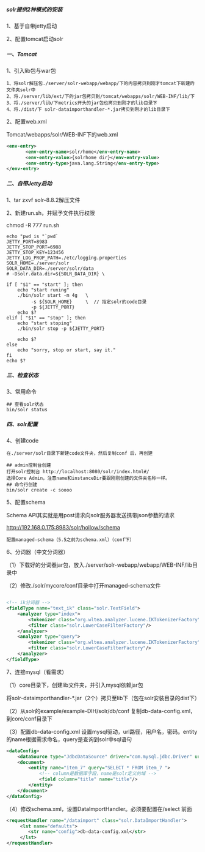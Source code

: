 ##### solr提供2种模式的安装

1、基于自带jetty启动

2、配置tomcat启动solr



##### 一、Tomcat

1、引入lib包与war包

```
1、将solr解压包./server/solr-webapp/webapp/下的内容拷贝到刚才tomcat下新建的文件夹solr中
2、将./server/lib/ext/下的jar包拷贝到/tomcat/webapps/solr/WEB-INF/lib/下
3、将./server/lib/下metrics开头的jar包也拷贝到刚才的lib目录下
4、将./dist/下 solr-dataimporthandler-*.jar拷贝到刚才的lib目录下
```

2、配置web.xml

Tomcat/webapps/solr/WEB-INF下的web.xml

```xml
<env-entry>
       <env-entry-name>solr/home</env-entry-name>
       <env-entry-value>{solrhome dir}</env-entry-value>
       <env-entry-type>java.lang.String</env-entry-type>
</env-entry>
```



##### 二、自带Jetty启动

1、tar zxvf solr-8.8.2解压文件

2、新建run.sh，并赋予文件执行权限

chmod -R 777 run.sh

```shell script
echo "pwd is "`pwd`
JETTY_PORT=8983
JETTY_STOP_PORT=6988
JETTY_STOP_KEY=123456
JETTY_LOG_PROP_PATH=./etc/logging.properties
SOLR_HOME=./server/solr
SOLR_DATA_DIR=./server/solr/data
# -Dsolr.data.dir=${SOLR_DATA_DIR} \

if [ "$1" == "start" ]; then
    echo "start runing"
    ./bin/solr start -m 4g   \
         -s ${SOLR_HOME}     \  // 指定solr的code目录
         -p ${JETTY_PORT}
    echo $?
elif [ "$1" == "stop" ]; then
    echo "start stoping"
    ./bin/solr stop -p ${JETTY_PORT}

    echo $?
else
    echo "sorry, stop or start, say it."
fi
echo $?
```



##### 三、检查状态

3、常用命令

```shell script
## 查看solr状态
bin/solr status
```



##### 四、solr配置

4、创建code

```shell
在./server/solr目录下新建code文件夹，然后复制conf 后，再创建

## admin控制台创建
打开solr控制台 http://localhost:8080/solr/index.html#/ 
选择Core Admin，注意name和instanceDir要跟刚刚创建的文件夹名称一样。
## 命令行创建
bin/solr create -c soooo
```

5、配置schema

Schema API其实就是用post请求向solr服务器发送携带json参数的请求

<http://192.168.0.175:8983/solr/hollow/schema>

```
配置managed-schema（5.5之前为schema.xml）（conf下）
```

6、分词器（中文分词器）

（1）下载好的分词器jar包，放入./server/solr-webapp/webapp/WEB-INF/lib目录中

（2）修改./solr/mycore/conf目录中打开managed-schema文件

```xml

<!-- ik分词器 -->
<fieldType name="text_ik" class="solr.TextField">
    <analyzer type="index">
        <tokenizer class="org.wltea.analyzer.lucene.IKTokenizerFactory" useSmart="false" conf="ik.conf"/>
        <filter class="solr.LowerCaseFilterFactory"/>
    </analyzer>
    <analyzer type="query">
        <tokenizer class="org.wltea.analyzer.lucene.IKTokenizerFactory" useSmart="true" conf="ik.conf"/>
        <filter class="solr.LowerCaseFilterFactory"/>
    </analyzer>
</fieldType>
```

7、连接mysql（看需求）

（1）core目录下，创建lib文件夹，并引入mysql依赖jar包

​         将solr-dataimporthandler-*.jar（2个）拷贝至lib下（包在solr安装目录的dist下）

（2）从solr的example/example-DIH/solr/db/conf 复制db-data-config.xml，到core/conf目录下

（3）配置db-data-config.xml 设置mysql驱动，url路径，用户名，密码。entity的name根据需求命名，query是查询到solr中sql语句
```xml
<dataConfig>
    <dataSource type="JdbcDataSource" driver="com.mysql.jdbc.Driver" url="jdbc:mysql://192.168.0.1:3306/mysql" user="root" password="root"/>
    <document>
        <entity name="item_7" query="SELECT * FROM item_7 ">
            <!-- column是数据库字段，name是solr定义的域 -->
            <field column="title" name="title"/>
        </entity>
    </document>
</dataConfig>
```
（4）修改schema.xml，设置DataImportHandler。必须要配置在/select 前面

```xml
<requestHandler name="/dataimport" class="solr.DataImportHandler">
     <lst name="defaults">
        <str name="config">db-data-config.xml</str>
     </lst>
</requestHandler>
```

